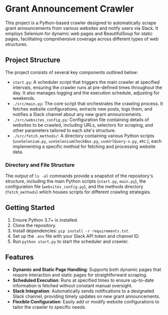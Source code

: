 # Grant Announcement Crawler

This project is a Python-based crawler designed to automatically scrape grant announcements from various websites and notify users via Slack. It employs Selenium for dynamic web pages and BeautifulSoup for static pages, facilitating comprehensive coverage across different types of web structures.

## Project Structure

The project consists of several key components outlined below:

- `start.py`: A scheduler script that triggers the main crawler at specified intervals, ensuring the crawler runs at pre-defined times throughout the day. It also manages logging and the execution schedule, adjusting for weekends.
- `./src/main.py`: The core script that orchestrates the crawling process. It fetches website configurations, extracts new posts, logs them, and notifies a Slack channel about any new grant announcements.
- `./src/websites_config.py`: Configuration file containing details of websites to be crawled, including URLs, selectors for scraping, and other parameters tailored to each site's structure.
- `./src/fetch_methods/`: A directory containing various Python scripts (`useSelenium.py`, `useSeleniumCheckBox.py`, `useUrlQuery-x.py`, etc.), each implementing a specific method for fetching and processing website data.

### Directory and File Structure

The output of `ls -al` commands provide a snapshot of the repository's structure, including the main Python scripts (`start.py`, `main.py`), the configuration file (`websites_config.py`), and the methods directory (`fetch_methods`) which houses scripts for different crawling strategies.


## Getting Started

1. Ensure Python 3.7+ is installed.
2. Clone the repository.
3. Install dependencies: `pip install -r requirements.txt`.
4. Set up the `.env` file with your Slack API token and channel ID.
5. Run `python start.py` to start the scheduler and crawler.

## Features

- **Dynamic and Static Page Handling**: Supports both dynamic pages that require interaction and static pages for straightforward scraping.
- **Scheduled Execution**: Runs at specified times to ensure up-to-date information is fetched without constant manual oversight.
- **Slack Integration**: Automatically sends notifications to a designated Slack channel, providing timely updates on new grant announcements.
- **Flexible Configuration**: Easily add or modify website configurations to tailor the crawler to specific needs.
